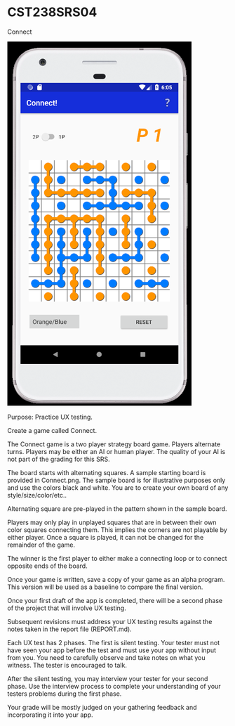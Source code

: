 # CST238SRS04
Connect

![alternativetext](Game.png)

Purpose: Practice UX testing. 

Create a game called Connect.

The Connect game is a two player strategy board game. Players alternate turns. Players may be either an AI or human player. The quality of your AI is not part of the grading for this SRS.

The board starts with alternating squares. A sample starting board is provided in Connect.png. The sample board is for illustrative purposes only and use the colors black and white. You are to create your own board of any style/size/color/etc..

Alternating square are pre-played in the pattern shown in the sample board. 

Players may only play in unplayed squares that are in between their own color squares connecting them. This implies the corners are not playable by either player. Once a square is played, it can not be changed for the remainder of the game. 

The winner is the first player to either make a connecting loop or to connect opposite ends of the board. 

Once your game is written, save a copy of your game as an alpha program. This version will be used as a baseline to compare the final version. 

Once your first draft of the app is completed, there will be a second phase of the project that will involve UX testing. 

Subsequent revisions must address your UX testing results against the notes taken in the report file (REPORT.md). 

Each UX test has 2 phases. The first is silent testing. Your tester must not have seen your app before the test and must use your app without input from you. You need to carefully observe and take notes on what you witness. The tester is encouraged to talk. 

After the silent testing, you may interview your tester for your second phase. Use the interview process to complete your understanding of your testers problems during the first phase. 

Your grade will be mostly judged on your gathering feedback and incorporating it into your app.
